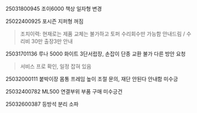 25031800945 조이6000 책상 일자형 변경 

25022400925 포시즌 지퍼형 꺼짐
> 조치이력: 현재로는 제품 교체는 불가하고 토퍼 수리회수만 가능함 안내드림 / 수리비 30만 출장3만 안내

25031701136 루나 5000 화이트 3단서랍장, 손잡이 단종 교환 불가 다른 방안 요청
> 서비스 프로 확인, 일정 잡혀 있음

25032000111 붙박이장 몸통 프레임 높이 조절 문의, 재단 안된다 안내함 미수긍

25032400782 ML500 연결부위 부품 구매 미수긍건

25032600387 등방석 분리 소파
